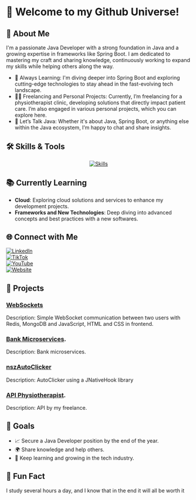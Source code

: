 # 🌌 Welcome to my Github Universe!

## 🚀 About Me
I'm a passionate Java Developer with a strong foundation in Java and a growing expertise in frameworks like Spring Boot. I am dedicated to mastering my craft and sharing knowledge, continuously working to expand my skills while helping others along the way.

- 🌱 Always Learning: I'm diving deeper into Spring Boot and exploring cutting-edge technologies to stay ahead in the fast-evolving tech landscape.
- 👨‍💻 Freelancing and Personal Projects: Currently, I’m freelancing for a physiotherapist clinic, developing solutions that directly impact patient care. I’m also engaged in various personal projects, which you can explore here.
- 💬 Let’s Talk Java: Whether it's about Java, Spring Boot, or anything else within the Java ecosystem, I’m happy to chat and share insights.


## 🛠️ Skills & Tools

<div align="center"> <a href="https://skillicons.dev"> <img src="https://skillicons.dev/icons?i=java,spring,mysql,docker,git,postman,docker,mongodb,postgres,redis,rabbitmq,kafka" alt="Skills" /> </a> </div>


## 📚 Currently Learning
- **Cloud**: Exploring cloud solutions and services to enhance my development projects.
- **Frameworks and New Technologies**: Deep diving into advanced concepts and best practices with a new softwares.
 

## 🌐 Connect with Me

[![LinkedIn](https://img.shields.io/badge/LinkedIn-0077B5?style=for-the-badge&logo=linkedin&logoColor=white)](https://www.linkedin.com/in/nszandrew/)  
[![TikTok](https://img.shields.io/badge/TikTok-000000?style=for-the-badge&logo=tiktok&logoColor=white)](https://tiktok.com/@nszandrew)  
[![YouTube](https://img.shields.io/badge/YouTube-FF0000?style=for-the-badge&logo=youtube&logoColor=white)](https://www.youtube.com/@nsz.andrew)  
[![Website](https://img.shields.io/badge/Website-4285F4?style=for-the-badge&logo=google-chrome&logoColor=white)](https://www.nszandrew.com.br/) 


## 💼 Projects
### [WebSockets](https://github.com/nszandrew/whatsapp-web-socket)
Description: Simple WebSocket communication between two users with Redis, MongoDB and JavaScript, HTML and CSS in frontend.

### [Bank Microservices](https://github.com/nszandrew/bank-micro-services-spring-boot).
Description: Bank microservices.

### [nszAutoClicker](https://github.com/nszandrew/nszAutoClicker)
Description: AutoClicker using a JNativeHook library

### [API Physiotherapist](https://github.com/nszandrew/api-fisioterapeuta).
Description: API by my freelance.

## 🎯 Goals
- 📈 Secure a Java Developer position by the end of the year.
- 🌍 Share knowledge and help others.
- 📖 Keep learning and growing in the tech industry.

## 🌟 Fun Fact
I study several hours a day, and I know that in the end it will all be worth it
